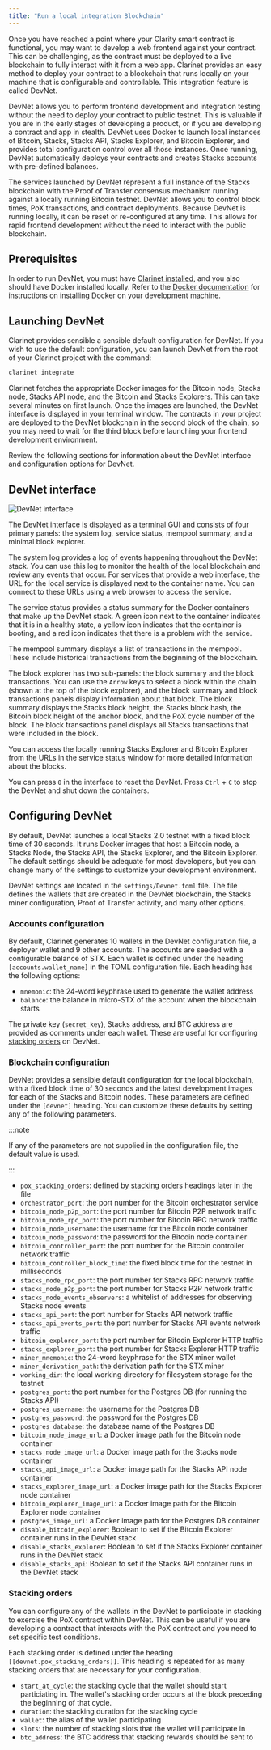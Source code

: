 ```yaml
---
title: "Run a local integration Blockchain"
---
```


Once you have reached a point where your Clarity smart contract is functional, you may want to develop a web frontend
against your contract. This can be challenging, as the contract must be deployed to a live blockchain to fully
interact with it from a web app. Clarinet provides an easy method to deploy your contract to a blockchain that
runs locally on your machine that is configurable and controllable. This integration feature is called DevNet.

DevNet allows you to perform frontend development and integration testing without the need to deploy your contract to
public testnet. This is valuable if you are in the early stages of developing a product, or if you are developing a
contract and app in stealth. DevNet uses Docker to launch local instances of Bitcoin, Stacks, Stacks API, Stacks
Explorer, and Bitcoin Explorer, and provides total configuration control over all those instances. Once running, DevNet
automatically deploys your contracts and creates Stacks accounts with pre-defined balances.

The services launched by DevNet represent a full instance of the Stacks blockchain with the Proof of Transfer consensus
mechanism running against a locally running Bitcoin testnet. DevNet allows you to control block times, PoX transactions,
and contract deployments. Because DevNet is running locally, it can be reset or re-configured at any time. This allows
for rapid frontend development without the need to interact with the public blockchain.

## Prerequisites

In order to run DevNet, you must have [Clarinet installed][], and you also should have Docker installed locally. Refer
to the [Docker documentation][] for instructions on installing Docker on your development machine.

## Launching DevNet

Clarinet provides sensible a sensible default configuration for DevNet. If you wish to use the default configuration,
you can launch DevNet from the root of your Clarinet project with the command:

```sh
clarinet integrate
```

Clarinet fetches the appropriate Docker images for the Bitcoin node, Stacks node, Stacks API node, and the Bitcoin
and Stacks Explorers. This can take several minutes on first launch. Once the images are launched, the DevNet interface
is displayed in your terminal window. The contracts in your project are deployed to the DevNet blockchain in the second
block of the chain, so you may need to wait for the third block before launching your frontend development environment.

Review the following sections for information about the DevNet interface and configuration options for DevNet.

## DevNet interface

![DevNet interface](/img/devnet-interface.png)

The DevNet interface is displayed as a terminal GUI and consists of four primary panels: the system log, service status,
mempool summary, and a minimal block explorer.

The system log provides a log of events happening throughout the DevNet stack. You can use this log to monitor the
health of the local blockchain and review any events that occur. For services that provide a web interface, the URL
for the local service is displayed next to the container name. You can connect to these URLs using a web browser to
access the service.

The service status provides a status summary for the Docker containers that make up the DevNet stack. A green icon next
to the container indicates that it is in a healthy state, a yellow icon indicates that the container is booting, and a
red icon indicates that there is a problem with the service.

The mempool summary displays a list of transactions in the mempool. These include historical transactions from the
beginning of the blockchain.

The block explorer has two sub-panels: the block summary and the block transactions. You can use the `Arrow` keys to
select a block within the chain (shown at the top of the block explorer), and the block summary and block transactions
panels display information about that block. The block summary displays the Stacks block height, the Stacks block hash,
the Bitcoin block height of the anchor block, and the PoX cycle number of the block. The block transactions panel
displays all Stacks transactions that were included in the block.

You can access the locally running Stacks Explorer and Bitcoin Explorer from the URLs in the service status window for
more detailed information about the blocks.

You can press `0` in the interface to reset the DevNet. Press `Ctrl` + `C` to stop the DevNet and shut down the
containers.

## Configuring DevNet

By default, DevNet launches a local Stacks 2.0 testnet with a fixed block time of 30 seconds. It runs Docker images
that host a Bitcoin node, a Stacks Node, the Stacks API, the Stacks Explorer, and the Bitcoin Explorer. The default
settings should be adequate for most developers, but you can change many of the settings to customize your
development environment.

DevNet settings are located in the `settings/Devnet.toml` file. The file defines the wallets that are created in the
DevNet blockchain, the Stacks miner configuration, Proof of Transfer activity, and many other options.

### Accounts configuration

By default, Clarinet generates 10 wallets in the DevNet configuration file, a deployer wallet and 9 other accounts.
The accounts are seeded with a configurable balance of STX. Each wallet is defined under the heading
`[accounts.wallet_name]` in the TOML configuration file. Each heading has the following options:

- `mnemonic`: the 24-word keyphrase used to generate the wallet address
- `balance`: the balance in micro-STX of the account when the blockchain starts

The private key (`secret_key`), Stacks address, and BTC address are provided as comments under each wallet. These are
useful for configuring [stacking orders][] on DevNet.

### Blockchain configuration

DevNet provides a sensible default configuration for the local blockchain, with a fixed block time of 30 seconds and
the latest development images for each of the Stacks and Bitcoin nodes. These parameters are defined under the
`[devnet]` heading. You can customize these defaults by setting any of the following parameters.

:::note

If any of the parameters are not supplied in the configuration file, the default value is used.

:::

- `pox_stacking_orders`: defined by [stacking orders][] headings later in the file
- `orchestrator_port`: the port number for the Bitcoin orchestrator service
- `bitcoin_node_p2p_port`: the port number for Bitcoin P2P network traffic
- `bitcoin_node_rpc_port`: the port number for Bitcoin RPC network traffic
- `bitcoin_node_username`: the username for the Bitcoin node container
- `bitcoin_node_password`: the password for the Bitcoin node container
- `bitcoin_controller_port`: the port number for the Bitcoin controller network traffic
- `bitcoin_controller_block_time`: the fixed block time for the testnet in milliseconds
- `stacks_node_rpc_port`: the port number for Stacks RPC network traffic
- `stacks_node_p2p_port`: the port number for Stacks P2P network traffic
- `stacks_node_events_observers`: a whitelist of addresses for observing Stacks node events
- `stacks_api_port`: the port number for Stacks API network traffic
- `stacks_api_events_port`: the port number for Stacks API events network traffic
- `bitcoin_explorer_port`: the port number for Bitcoin Explorer HTTP traffic
- `stacks_explorer_port`: the port number for Stacks Explorer HTTP traffic
- `miner_mnemonic`: the 24-word keyphrase for the STX miner wallet
- `miner_derivation_path`: the derivation path for the STX miner
- `working_dir`: the local working directory for filesystem storage for the testnet
- `postgres_port`: the port number for the Postgres DB (for running the Stacks API)
- `postgres_username`: the username for the Postgres DB
- `postgres_password`: the password for the Postgres DB
- `postgres_database`: the database name of the Postgres DB
- `bitcoin_node_image_url`: a Docker image path for the Bitcoin node container
- `stacks_node_image_url`: a Docker image path for the Stacks node container
- `stacks_api_image_url`: a Docker image path for the Stacks API node container
- `stacks_explorer_image_url`: a Docker image path for the Stacks Explorer node container
- `bitcoin_explorer_image_url`: a Docker image path for the Bitcoin Explorer node container
- `postgres_image_url`: a Docker image path for the Postgres DB container
- `disable_bitcoin_explorer`: Boolean to set if the Bitcoin Explorer container runs in the DevNet stack
- `disable_stacks_explorer`: Boolean to set if the Stacks Explorer container runs in the DevNet stack
- `disable_stacks_api`: Boolean to set if the Stacks API container runs in the DevNet stack

### Stacking orders

You can configure any of the wallets in the DevNet to participate in stacking to exercise the PoX contract
within DevNet. This can be useful if you are developing a contract that interacts with the PoX contract and you need
to set specific test conditions.

Each stacking order is defined under the heading `[[devnet.pox_stacking_orders]]`. This heading is repeated for as many
stacking orders that are necessary for your configuration.

- `start_at_cycle`: the stacking cycle that the wallet should start particiating in. The wallet's stacking order
  occurs at the block preceding the beginning of that cycle.
- `duration`: the stacking duration for the stacking cycle
- `wallet`: the alias of the wallet participating
- `slots`: the number of stacking slots that the wallet will participate in
- `btc_address`: the BTC address that stacking rewards should be sent to

[clarinet installed]: /smart-contracts/clarinet#installing-clarinet
[docker documentation]: https://docs.docker.com/get-docker/
[stacking orders]: #stacking-orders
